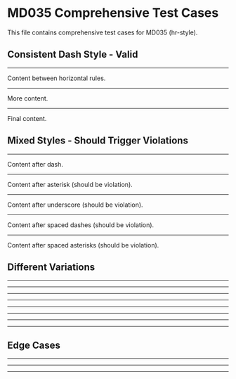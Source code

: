# MD035 Comprehensive Test Cases

This file contains comprehensive test cases for MD035 (hr-style).

## Consistent Dash Style - Valid

---

Content between horizontal rules.

---

More content.

---

Final content.

## Mixed Styles - Should Trigger Violations

---

Content after dash.

***

Content after asterisk (should be violation).

___

Content after underscore (should be violation).

- - -

Content after spaced dashes (should be violation).

* * *

Content after spaced asterisks (should be violation).

## Different Variations

<!-- All asterisk variations should be violations since first was dash -->

****

*****

******

<!-- All underscore variations should be violations -->

___

____

______

<!-- More spaced variations should be violations -->

- - - -

* * * * *

## Edge Cases

<!-- Single character horizontal rules -->

---

***

___
